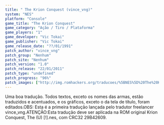 ```yaml
---
title: " The Krion Conquest (vince_vng)"
system: "NES"
platform: "Console"
game_title: "The Krion Conquest"
game_category: "Ação / Tiro / Plataforma"
game_players: "1"
game_developer: "Vic Tokai"
game_publisher: "Vic Tokai"
game_release_date: "??/01/1991"
patch_author: "vince_vng"
patch_group: "Nenhum"
patch_site: "Nenhum"
patch_version: "1.0"
patch_release: "22/01/2011"
patch_type: "undefined"
patch_progress: "96%"
patch_images: ["http://img.romhackers.org/traducoes/%5BNES%5D%20The%20Krion%20Conquest%20-%20vince_vng%20-%201.png","http://img.romhackers.org/traducoes/%5BNES%5D%20The%20Krion%20Conquest%20-%20vince_vng%20-%202.png","http://img.romhackers.org/traducoes/%5BNES%5D%20The%20Krion%20Conquest%20-%20vince_vng%20-%203.png"]
---
```

Uma boa tradução. Todos textos, exceto os nomes das armas, estão traduzidos e acentuados, e os gráficos, exceto o da tela de título, foram editados.OBS: Esta é a primeira tradução lançada pelo tradutor freelancer vince_vng.ATENÇÃO:Esta tradução deve ser aplicada na ROM original Krion Conquest, The (U) [!].nes, com CRC32 29B42609.